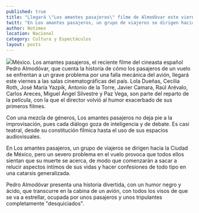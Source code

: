 ```yaml
---
published: true
title: "Llegará \"Los amantes pasajeros\" filme de Almodóvar este viernes a cines mexicanos"
twitt: "En Los amantes pasajeros, un grupo de viajeros se dirigen hacia la Ciudad de México, pero un severo problema en el vuelo provoca que todos ellos sientan que su muerte se acerca, de modo que comenzarán a sacar a relucir aspectos íntimos de sus vidas."
author: Notimex
location: Nacional
category: Cultura y Espectáculos
layout: posts
---
```


![](http://i.imgur.com/lXq6CmJm.jpg)México. Los amantes pasajeros, el reciente filme del cineasta español Pedro Almodóvar, que cuenta la historia de cómo los pasajeros de un vuelo se enfrentan a un grave problema por una falla mecánica del avión, llegará este viernes a las salas cinematográficas del país.
Lola Dueñas, Cecilia Roth, José María Yazpik, Antonio de la Torre, Javier Camara, Raúl Arévalo, Carlos Areces, Miguel Ángel Silvestre y Paz Vega, son parte del reparto de la película, con la que el director volvió al humor exacerbado de sus primeros filmes.

Con una mezcla de géneros, Los amantes pasajeros no deja pie a la improvisación, pues cada diálogo goza de inteligencia y de debate. Es casi teatral, desde su constitución fílmica hasta el uso de sus espacios audiovisuales.

En Los amantes pasajeros, un grupo de viajeros se dirigen hacia la Ciudad de México, pero un severo problema en el vuelo provoca que todos ellos sientan que su muerte se acerca, de modo que comenzarán a sacar a relucir aspectos íntimos de sus vidas y hacer confesiones de todo tipo en una catarsis generalizada.

Pedro Almodóvar presenta una historia divertida, con un humor negro y ácido, que transcurre en la cabina de un avión, con todos los visos de que se va a estrellar, ocupada por unos pasajeros y unos tripulantes completamente "desquiciados".
